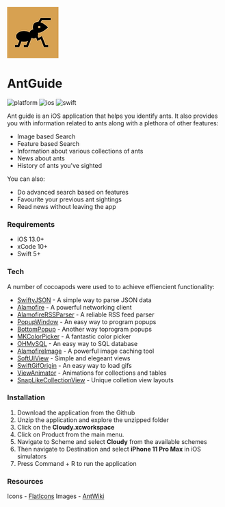 ![Image](https://github.com/GaneshSarmaK/AntGuide/blob/main/logo.png)
# AntGuide

![platform](https://img.shields.io/badge/platform-ios-blue.svg) ![ios](https://img.shields.io/badge/ios-13.0%2B-blue.svg) ![swift](https://img.shields.io/badge/swift-5-orange.svg)

Ant guide is an iOS application that helps you identify ants. It also provides you with information related to ants along with a plethora of other features:

 - Image based Search
 - Feature based Search
 - Information about various collections of ants
 - News about ants
 - History of ants you've sighted



You can also:
  - Do advanced search based on features
  - Favourite your previous ant sightings
  - Read news without leaving the app

### Requirements

* iOS 13.0+ 
* xCode 10+ 
* Swift 5+

### Tech

A number of cocoapods were used to to achieve effiencient functionality:

* [SwiftyJSON](https://github.com/SwiftyJSON/SwiftyJSON) - A simple way to parse JSON data
* [Alamofire](https://github.com/Alamofire/Alamofire) - A powerful networking client 
* [AlamofireRSSParser](https://github.com/AdeptusAstartes/AlamofireRSSParser) - A reliable RSS feed parser 
* [PopupWindow](https://github.com/shin8484/PopupWindow) - An easy way to program popups
* [BottomPopup](https://github.com/ergunemr/BottomPopup) - Another way toprogram popups
* [MKColorPicker](https://github.com/malkouz/MKColorPicker) - A fantastic color picker  
* [OHMySQL](https://github.com/oleghnidets/OHMySQL) - An easy way to SQL database
* [AlamofireImage](https://github.com/Alamofire/AlamofireImage) - A powerful image caching tool 
* [SoftUIView](https://github.com/hmhv/SoftUIView) - Simple and elegeant views
* [SwiftGifOrigin](https://github.com/swiftgif/SwiftGif) - An easy way to load gifs
* [ViewAnimator](https://github.com/marcosgriselli/ViewAnimator) - Animations for collections and tables
* [SnapLikeCollectionView](https://github.com/kboy-silvergym/SnapLikeCollectionView) - Unique colletion view layouts



### Installation

1. Download the application from the Github
2. Unzip the application and explore the unzipped folder
3. Click on the **Cloudy.xcworkspace** 
4. Click on Product from the main menu. 
5. Navigate to Scheme and select **Cloudy** from the available schemes
6. Then navigate to Destination and select **iPhone 11 Pro Max** in iOS simulators
7. Press Command + R to run the application

### Resources
Icons - [FlatIcons](https://www.flaticon.com/authors/freepik)
Images - [AntWiki](https://www.antwiki.org/wiki/Australasian_Region_Species_List)

